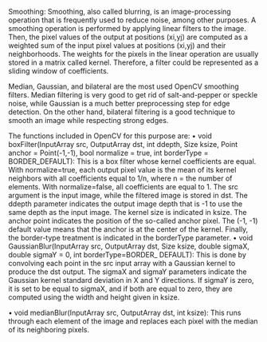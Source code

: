 Smoothing:
Smoothing, also called blurring, is an image-processing operation that is frequently
used to reduce noise, among other purposes. A smoothing operation is performed by
applying linear filters to the image. Then, the pixel values of the output at positions
(xi,yj) are computed as a weighted sum of the input pixel values at positions (xi,yj) and
their neighborhoods. The weights for the pixels in the linear operation are usually
stored in a matrix called kernel. Therefore, a filter could be represented as a sliding
window of coefficients.

Median, Gaussian, and bilateral are the most used OpenCV smoothing filters.
Median filtering is very good to get rid of salt-and-pepper or speckle noise, while
Gaussian is a much better preprocessing step for edge detection. On the other
hand, bilateral filtering is a good technique to smooth an image while respecting
strong edges.

The functions included in OpenCV for this purpose are:
• void boxFilter(InputArray src, OutputArray dst, int ddepth,
Size ksize, Point anchor = Point(-1,-1), bool normalize = true,
int borderType = BORDER_DEFAULT): This is a box filter whose kernel
coefficients are equal. With normalize=true, each output pixel value is the
mean of its kernel neighbors with all coefficients equal to 1/n, where n = the
number of elements. With normalize=false, all coefficients are equal to 1.
The src argument is the input image, while the filtered image is stored in
dst. The ddepth parameter indicates the output image depth that is -1 to use
the same depth as the input image. The kernel size is indicated in ksize. The
anchor point indicates the position of the so-called anchor pixel. The (-1, -1)
default value means that the anchor is at the center of the kernel. Finally, the
border-type treatment is indicated in the borderType parameter.
• void GaussianBlur(InputArray src, OutputArray dst, Size ksize,
double sigmaX, double sigmaY = 0, int borderType=BORDER_
DEFAULT): This is done by convolving each point in the src input array
with a Gaussian kernel to produce the dst output. The sigmaX and sigmaY
parameters indicate the Gaussian kernel standard deviation in X and Y
directions. If sigmaY is zero, it is set to be equal to sigmaX, and if both are
equal to zero, they are computed using the width and height given in ksize.

• void medianBlur(InputArray src, OutputArray dst, int ksize):
This runs through each element of the image and replaces each pixel with the
median of its neighboring pixels.

